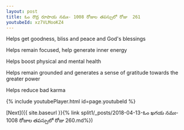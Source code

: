 ```yaml
---
layout: post
title: ఓం రౌద్ర రూపాయ నమః- 1008 రోజుల తపస్సులో రోజు  261
youtubeId: xz7VLMooKZ4
---
```

 
 
Helps get goodness, bliss and peace and God's blessings
 
Helps remain focused, help generate inner energy 
 
Helps boost physical and mental health 
 
Helps remain grounded and generates a sense of gratitude towards the greater power 
 
Helps reduce bad karma
 
 
 
 


{% include youtubePlayer.html id=page.youtubeId %}
 
[Next]({{ site.baseurl }}{% link  split1/_posts/2018-04-13-ఓం ఖగయ నమః- 1008 రోజుల తపస్సులో రోజు  260.md%})
 
